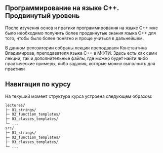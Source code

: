 ## Программирование на языке C++. Продвинутый уровень

<p>После изучения основ и пратики программирования на языке C++ мне было необходимо получить более продвинутые знания языка C++ для того, чтобы было более понятно и проще учиться в дальнейшем. </p>

<p>В данном репозитории собраны лекции преподаваля Константина Владимирова, преподавателя языка C++ в МФТИ. Здесь есть как сами лекции, так и дополнительные файлы, где можно будет найти либо практические примеры, либо задания, которые можно выполнить для практики</p>

## Навигация по курсу

<p>На текуший момент структура курса устроена следующем образом:</p>

```bash
lectures/
├─ 01_strings/
├─ 02_function_templates/
├─ 03_classes_templates/
└─ ...
src/
├─ 01_strings/
├─ 02_function_templates/
├─ 03_classes_templates/
└─ ...
```
